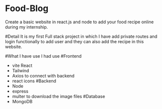 # Food-Blog
Create a basic website in react.js and node to add your food recipe online during my internship.

#Detail
It is my first Full stack project in which I have add private routes and login functionally to add user and they can also add the recipe in this website.

#What I have use
I had use 
#Frontend
- vite React
- Tailwind
- Axios to connect with backend
- react icons
#Backend
- Node
- express
- multer to download the image files
#Database
- MongoDB
